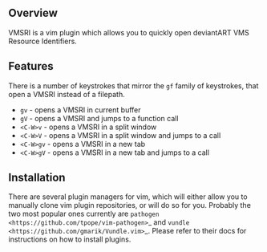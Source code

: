 ## Overview

VMSRI is a vim plugin which allows you to quickly open deviantART VMS Resource Identifiers.

## Features
 There is a number of keystrokes that mirror the `gf` family of keystrokes, that open a VMSRI
 instead of a filepath.
  - `gv` - opens a VMSRI in current buffer
  - `gV` - opens a VMSRI and jumps to a function call
  - `<C-W>v` - opens a VMSRI in a split window
  - `<C-W>V` - opens a VMSRI in a split window and jumps to a call
  - `<C-W>gv` - opens a VMSRI in a new tab
  - `<C-W>gV` - opens a VMSRI in a new tab and jumps to a call

## Installation
There are several plugin managers for vim, which will either allow you to
manually clone vim plugin repositories, or will do so for you. Probably the
two most popular ones currently are `pathogen
<https://github.com/tpope/vim-pathogen>`_ and `vundle
<https://github.com/gmarik/Vundle.vim>`_. Please refer to their docs for
instructions on how to install plugins.

